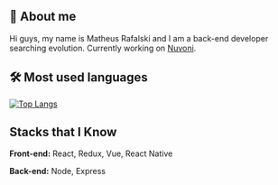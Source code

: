 
## 🚀 About me 

Hi guys, my name is Matheus Rafalski and I am a back-end developer searching evolution.
Currently working on [Nuvoni](https://www.linkedin.com/company/nuvonisoftwares/).

## :hammer_and_wrench: Most used languages
[![Top Langs](https://github-readme-stats.vercel.app/api/top-langs/?username=mrafalsk1&layout=compact)](https://github.com/anuraghazra/github-readme-stats)

## Stacks that I Know

**Front-end:** React, Redux, Vue, React Native

**Back-end:** Node, Express
